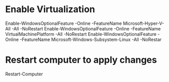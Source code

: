 # Enable Virtualization
Enable-WindowsOptionalFeature -Online -FeatureName Microsoft-Hyper-V-All -All -NoRestart
Enable-WindowsOptionalFeature -Online -FeatureName VirtualMachinePlatform -All -NoRestart
Enable-WindowsOptionalFeature -Online -FeatureName Microsoft-Windows-Subsystem-Linux -All -NoRestar

# Restart computer to apply changes
Restart-Computer

